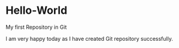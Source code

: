 # Hello-World
My first Repository in Git


I am very happy today as I have created Git repository successfully.
